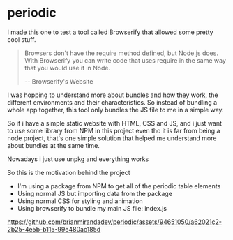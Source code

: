 # periodic

I made this one to test a tool called Browserify that allowed some pretty cool stuff.

> Browsers don't have the require method defined, but Node.js does. With Browserify you can write code that uses require in the same way that you would use it in Node.
>
> -- Browserify's Website

I was hopping to understand more about bundles and how they work, the different environments and their characteristics. So instead of bundling a whole app together, this tool only bundles the JS file to me in a simple way.

So if i have a simple static website with HTML, CSS and JS, and i just want to use some library from NPM in this project even tho it is far from being a node project, that's one simple solution that helped me understand more about bundles at the same time.

Nowadays i just use unpkg and everything works

So this is the motivation behind the project

- I'm using a package from NPM to get all of the periodic table elements
- Using normal JS but importing data from the package
- Using normal CSS for styling and animation
- Using browserify to bundle my main JS file: index.js

https://github.com/brianmirandadev/periodic/assets/94651050/a62021c2-2b25-4e5b-b115-99e480ac185d

